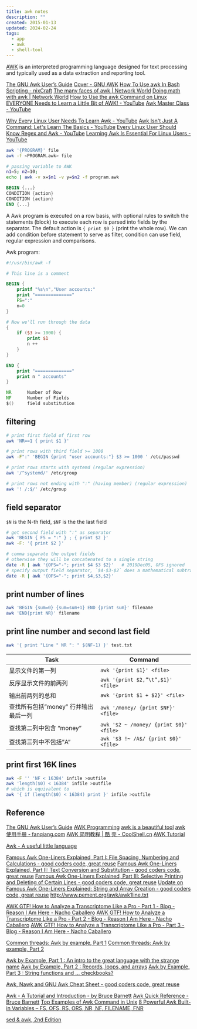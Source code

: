 ```yaml
---
title: awk notes
description: ""
created: 2015-01-13
updated: 2024-02-24
tags:
  - app
  - awk
  - shell-tool
---
```


[AWK](http://en.wikipedia.org/wiki/AWK) is an interpreted programming language designed for text processing and typically used as a data extraction and reporting tool.

[The GNU Awk User’s Guide](http://www.gnu.org/software/gawk/manual/gawk.html)
[Cover - GNU AWK](https://learnbyexample.github.io/learn_gnuawk/)
[How To Use awk In Bash Scripting - nixCraft](https://www.cyberciti.biz/faq/bash-scripting-using-awk/)
[The many faces of awk | Network World](https://www.networkworld.com/article/3454979/the-many-faces-of-awk.html)
[Doing math with awk | Network World](https://www.networkworld.com/article/2974753/doing-math-with-awk.html)
[How to Use the awk Command on Linux](https://www.howtogeek.com/562941/how-to-use-the-awk-command-on-linux/amp/)
[EVERYONE Needs to Learn a Little Bit of AWK! - YouTube](https://www.youtube.com/watch?v=jJ02kEETw70)
[Awk Master Class - YouTube](https://www.youtube.com/playlist?list=PLRjzjpJ02WDNCpQGbYJdx9X8otfx10IBT)

[Why Every Linux User Needs To Learn Awk - YouTube](https://www.youtube.com/watch?v=PnDzUhmP26c)
[Awk Isn't Just A Command: Let's Learn The Basics - YouTube](https://www.youtube.com/watch?v=2eX0scAsYJk)
[Every Linux User Should Know Regex and Awk - YouTube](https://www.youtube.com/watch?v=Cq0A0K-gcZY)
[Learning Awk Is Essential For Linux Users - YouTube](https://www.youtube.com/watch?v=9YOZmI-zWok)

```sh
awk '{PROGRAM}' file
awk -f <PROGRAM.awk> file

# passing variable to AWK
n1=5; n2=10;
echo | awk -v x=$n1 -v y=$n2 -f program.awk
```

```awk
BEGIN {...}
CONDITION {action}
CONDITION {action}
END {...}
```

A Awk program is executed on a row basis, with optional rules to switch the statements (block) to execute
each row is parsed into fields by the separator.
The default action is `{ print $0 }` (print the whole row).
We can add condition before statement to serve as filter, condition can use field, regular expression and comparisons.

Awk program:

```awk
#!/usr/bin/awk -f

# This line is a comment

BEGIN {
    printf "%s\n","User accounts:"
    print "=============="
    FS=":"
    n=0
}

# Now we'll run through the data
{
    if ($3 >= 1000) {
        print $1
        n ++
    }
}

END {
    print "=============="
    print n " accounts"
}
```

```awk
NR      Number of Row
NF      Number of Fields
$()     field substitution
```

## filtering

```sh
# print first field of first row
awk 'NR==1 { print $1 }'

# print rows with third field >= 1000
awk -F":" 'BEGIN {print "user accounts:"} $3 >= 1000 ' /etc/passwd

# print rows starts with systemd (regular expression)
awk '/^systemd/' /etc/group

# print rows not ending with ":" (having member) (regular expression)
awk '! /:$/' /etc/group
```

## field separator

`$N` is the N-th field, `$NF` is the the last field

```sh
# get second field with ":" as separator
awk 'BEGIN { FS = ":" } ; { print $2 }'
awk -F: '{ print $2 }'

# comma separate the output fields
# otherwise they will be concatenated to a single string
date -R | awk '{OFS="-"; print $4 $3 $2}'   # 2019Dec05, OFS ignored
# specify output field separator, `$4-$3-$2` does a mathematical subtraction
date -R | awk '{OFS="-"; print $4,$3,$2}'
```

## print number of lines

```sh
awk 'BEGIN {sum=0} {sum=sum+1} END {print sum}' filename
awk 'END{print NR}' filename
```

## print line number and second last field

```sh
awk '{ print "Line " NR ": " $(NF-1) }' test.txt
```

| Task                                 | Command                                |
| ------------------------------------ | -------------------------------------- |
| 显示文件的第一列                     | `awk '{print $1}' <file>`              |
| 反序显示文件的前两列                 | `awk '{print $2,”\t”,$1}' <file>`      |
| 输出前两列的总和                     | `awk '{print $1 + $2}' <file>`         |
| 查找所有包括”money” 行并输出最后一列 | `awk '/money/ {print $NF}' <file>`     |
| 查找第二列中包含 “money”             | `awk '$2 ~ /money/ {print $0}' <file>` |
| 查找第三列中不包括”A”                | `awk '$3 !~ /A$/ {print $0}' <file>`   |

## print first 16K lines

```sh
awk -F '' 'NF < 16384' infile >outfile
awk 'length($0) < 16384' infile >outfile
# which is equivalent to
awk '{ if (length($0) < 16384) print }' infile >outfile
```

## Reference

[The GNU Awk User’s Guide](http://www.gnu.org/software/gawk/manual/gawk.html)
[AWK Programming](http://www.softpanorama.org/Tools/awk.shtml)
[awk is a beautiful tool](http://www.eriwen.com/tools/awk-is-a-beautiful-tool/)
[awk 使用手册 - fanqiang.com](http://fanqiang.chinaunix.net/program/other/2005-09-07/3621.shtml)
[AWK 简明教程 | 酷 壳 - CoolShell.cn](http://coolshell.cn/articles/9070.html)
[AWK Tutorial](http://www.tutorialspoint.com/awk/)

[Awk - A useful little language](https://dev.to/rrampage/awk---a-useful-little-language-2fhf)

[Famous Awk One-Liners Explained, Part I: File Spacing, Numbering and Calculations - good coders code, great reuse](http://www.catonmat.net/blog/awk-one-liners-explained-part-one/)
[Famous Awk One-Liners Explained, Part II: Text Conversion and Substitution - good coders code, great reuse](http://www.catonmat.net/blog/awk-one-liners-explained-part-two/)
[Famous Awk One-Liners Explained, Part III: Selective Printing and Deleting of Certain Lines - good coders code, great reuse](http://www.catonmat.net/blog/awk-one-liners-explained-part-three/)
[Update on Famous Awk One-Liners Explained: String and Array Creation - good coders code, great reuse](http://www.catonmat.net/blog/update-on-famous-awk-one-liners-explained/)
<http://www.pement.org/awk/awk1line.txt>

[AWK GTF! How to Analyze a Transcriptome Like a Pro - Part 1 - Blog - Reason I Am Here - Nacho Caballero](http://reasoniamhere.com/2013/09/16/awk-gtf-how-to-analyze-a-transcriptome-like-a-pro-part-1/)
[AWK GTF! How to Analyze a Transcriptome Like a Pro - Part 2 - Blog - Reason I Am Here - Nacho Caballero](http://reasoniamhere.com/2013/09/17/awk-gtf-how-to-analyze-a-transcriptome-like-a-pro-part-2/)
[AWK GTF! How to Analyze a Transcriptome Like a Pro - Part 3 - Blog - Reason I Am Here - Nacho Caballero](http://reasoniamhere.com/2013/09/18/awk-gtf-how-to-analyze-a-transcriptome-like-a-pro-part-3/)

[Common threads: Awk by example, Part 1](http://www.ibm.com/developerworks/library/l-awk1/)
[Common threads: Awk by example, Part 2](http://www.ibm.com/developerworks/library/l-awk2/)

[Awk by Example, Part 1 : An intro to the great language with the strange name](http://www.funtoo.org/Awk_by_Example,_Part_1)
[Awk by Example, Part 2 : Records, loops, and arrays](http://www.funtoo.org/Awk_by_Example,_Part_2)
[Awk by Example, Part 3 : String functions and ... checkbooks?](http://www.funtoo.org/Awk_by_Example,_Part_3)

[Awk, Nawk and GNU Awk Cheat Sheet - good coders code, great reuse](http://www.catonmat.net/blog/awk-nawk-and-gawk-cheat-sheet/)

[Awk - A Tutorial and Introduction - by Bruce Barnett](http://www.grymoire.com/Unix/Awk.html)
[Awk Quick Reference - Bruce Barnett](http://www.grymoire.com/Unix/AwkRef.html)
[Top Examples of Awk Command in Unix](http://www.folkstalk.com/2011/12/good-examples-of-awk-command-in-unix.html)
[8 Powerful Awk Built-in Variables – FS, OFS, RS, ORS, NR, NF, FILENAME, FNR](http://www.thegeekstuff.com/2010/01/8-powerful-awk-built-in-variables-fs-ofs-rs-ors-nr-nf-filename-fnr/)

[sed & awk, 2nd Edition](https://library.oreilly.com/book/9781565922259/sed-amp-awk/toc.xhtml)
